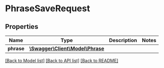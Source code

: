 # PhraseSaveRequest

## Properties
Name | Type | Description | Notes
------------ | ------------- | ------------- | -------------
**phrase** | [**\Swagger\Client\Model\Phrase**](Phrase.md) |  | 

[[Back to Model list]](../README.md#documentation-for-models) [[Back to API list]](../README.md#documentation-for-api-endpoints) [[Back to README]](../README.md)



